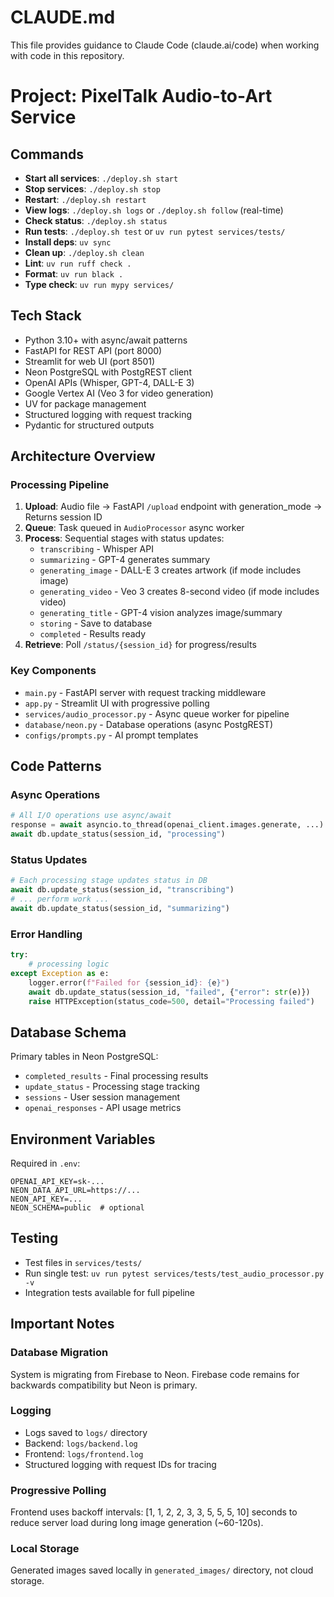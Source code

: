 # CLAUDE.md

This file provides guidance to Claude Code (claude.ai/code) when working with code in this repository.

# Project: PixelTalk Audio-to-Art Service

## Commands
- **Start all services**: `./deploy.sh start`
- **Stop services**: `./deploy.sh stop`
- **Restart**: `./deploy.sh restart`
- **View logs**: `./deploy.sh logs` or `./deploy.sh follow` (real-time)
- **Check status**: `./deploy.sh status`
- **Run tests**: `./deploy.sh test` or `uv run pytest services/tests/`
- **Install deps**: `uv sync`
- **Clean up**: `./deploy.sh clean`
- **Lint**: `uv run ruff check .`
- **Format**: `uv run black .`
- **Type check**: `uv run mypy services/`

## Tech Stack
- Python 3.10+ with async/await patterns
- FastAPI for REST API (port 8000)
- Streamlit for web UI (port 8501)
- Neon PostgreSQL with PostgREST client
- OpenAI APIs (Whisper, GPT-4, DALL-E 3)
- Google Vertex AI (Veo 3 for video generation)
- UV for package management
- Structured logging with request tracking
- Pydantic for structured outputs

## Architecture Overview

### Processing Pipeline
1. **Upload**: Audio file → FastAPI `/upload` endpoint with generation_mode → Returns session ID
2. **Queue**: Task queued in `AudioProcessor` async worker
3. **Process**: Sequential stages with status updates:
   - `transcribing` - Whisper API
   - `summarizing` - GPT-4 generates summary
   - `generating_image` - DALL-E 3 creates artwork (if mode includes image)
   - `generating_video` - Veo 3 creates 8-second video (if mode includes video)
   - `generating_title` - GPT-4 vision analyzes image/summary
   - `storing` - Save to database
   - `completed` - Results ready
4. **Retrieve**: Poll `/status/{session_id}` for progress/results

### Key Components
- `main.py` - FastAPI server with request tracking middleware
- `app.py` - Streamlit UI with progressive polling
- `services/audio_processor.py` - Async queue worker for pipeline
- `database/neon.py` - Database operations (async PostgREST)
- `configs/prompts.py` - AI prompt templates

## Code Patterns

### Async Operations
```python
# All I/O operations use async/await
response = await asyncio.to_thread(openai_client.images.generate, ...)
await db.update_status(session_id, "processing")
```

### Status Updates
```python
# Each processing stage updates status in DB
await db.update_status(session_id, "transcribing")
# ... perform work ...
await db.update_status(session_id, "summarizing")
```

### Error Handling
```python
try:
    # processing logic
except Exception as e:
    logger.error(f"Failed for {session_id}: {e}")
    await db.update_status(session_id, "failed", {"error": str(e)})
    raise HTTPException(status_code=500, detail="Processing failed")
```

## Database Schema

Primary tables in Neon PostgreSQL:
- `completed_results` - Final processing results
- `update_status` - Processing stage tracking
- `sessions` - User session management
- `openai_responses` - API usage metrics

## Environment Variables
Required in `.env`:
```
OPENAI_API_KEY=sk-...
NEON_DATA_API_URL=https://...
NEON_API_KEY=...
NEON_SCHEMA=public  # optional
```

## Testing
- Test files in `services/tests/`
- Run single test: `uv run pytest services/tests/test_audio_processor.py -v`
- Integration tests available for full pipeline

## Important Notes

### Database Migration
System is migrating from Firebase to Neon. Firebase code remains for backwards compatibility but Neon is primary.

### Logging
- Logs saved to `logs/` directory
- Backend: `logs/backend.log`
- Frontend: `logs/frontend.log`
- Structured logging with request IDs for tracing

### Progressive Polling
Frontend uses backoff intervals: [1, 1, 2, 2, 3, 3, 5, 5, 5, 10] seconds to reduce server load during long image generation (~60-120s).

### Local Storage
Generated images saved locally in `generated_images/` directory, not cloud storage.